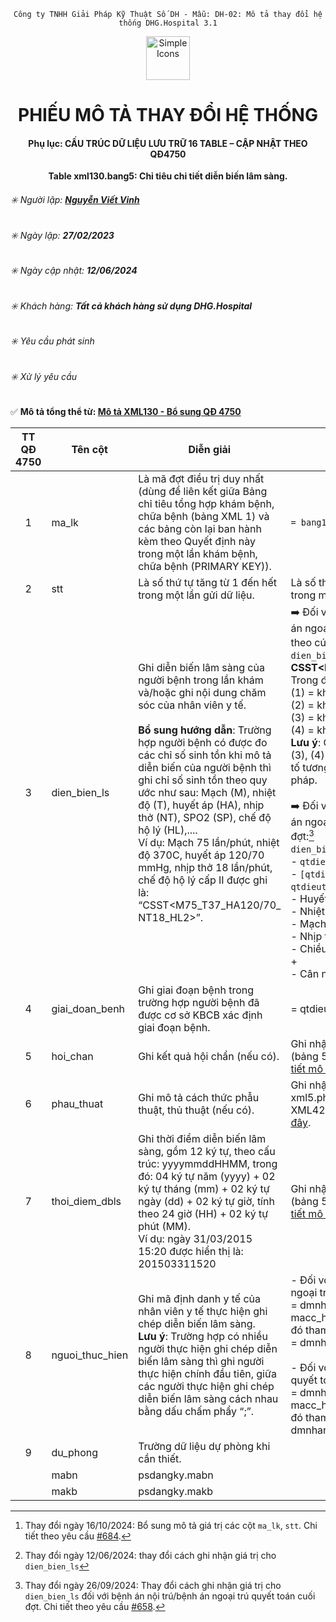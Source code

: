 <div align="center">

`Công ty TNHH Giải Pháp Kỹ Thuật Số DH - Mẫu: DH-02: Mô tả thay đổi hệ thống DHG.Hospital 3.1`

</div>

<div align="center">
  <img src="https://raw.githubusercontent.com/dh-hos/dhg.hospitalprinter/main/Deploy_Tools/Logo.ico" alt="Simple Icons" width=70>
  <h1>PHIẾU MÔ TẢ THAY ĐỔI HỆ THỐNG</h1>  
</div>
<div align="center">

#### Phụ lục: CẤU TRÚC DỮ LIỆU LƯU TRỮ 16 TABLE – CẬP NHẬT THEO QĐ4750
**Table xml130.bang5: Chỉ tiêu chi tiết diễn biến lâm sàng.**

</div>

###### :eight_spoked_asterisk: Người lập: [**Nguyễn Viết Vinh**](https://github.com/vinh-dh)
###### :eight_spoked_asterisk: Ngày lập: **27/02/2023**
###### :eight_spoked_asterisk: Ngày cập nhật: **12/06/2024**
###### :eight_spoked_asterisk: Khách hàng: **Tất cả khách hàng sử dụng DHG.Hospital**
###### :eight_spoked_asterisk: Yêu cầu phát sinh
###### :eight_spoked_asterisk: Xử lý yêu cầu

:white_check_mark: **Mô tả tổng thể từ: [Mô tả XML130 - Bổ sung QĐ 4750](https://github.com/dh-hos/Mo-ta-he-thong/blob/main/XML130/QD4570/M%C3%B4%20t%E1%BA%A3%20XML130%20-%20B%E1%BB%95%20sung%20Q%C4%90%204750.md)**

|TT QĐ 4750|Tên cột|Diễn giải|Ghi chú[^2024-10-16-01]|Kiểu dữ liệu|Bắt buộc|Index|
|:-------:|-------|-------|-------|:-------:|:-------:|:-------:|
|1|ma_lk|Là mã đợt điều trị duy nhất (dùng để liên kết giữa Bảng chỉ tiêu tổng hợp khám bệnh, chữa bệnh (bảng XML 1) và các bảng còn lại ban hành kèm theo Quyết định này trong một lần khám bệnh, chữa bệnh (PRIMARY KEY)).|`= bang1.ma_lk`|VARCHAR(100)|X|X|
|2|stt|Là số thứ tự tăng từ 1 đến hết trong một lần gửi dữ liệu.|Là số thứ tự tăng từ 1 đến hết trong một lần gửi dữ liệu.|NUMERIC(10,0)|X||
|3|dien_bien_ls|Ghi diễn biến lâm sàng của người bệnh trong lần khám và/hoặc ghi nội dung chăm sóc của nhân viên y tế.<br/><br/>**Bổ sung hướng dẫn**: Trường hợp người bệnh có được đo các chỉ số sinh tồn khi mô tả diễn biến của người bệnh thì ghi chỉ số sinh tồn theo quy ước như sau: Mạch (M), nhiệt độ (T), huyết áp (HA), nhịp thở (NT), SPO2 (SP), chế độ hộ lý (HL),....<br/>Ví dụ: Mạch 75 lần/phút, nhiệt độ 370C, huyết áp 120/70 mmHg, nhịp thở 18 lần/phút, chế độ hộ lý cấp II được ghi là: “CSST<M75_T37_HA120/70_ NT18_HL2>”.|➡️ Đối với khám ngoại trú/Bệnh án ngoại trú quyết toán ngày: Ghi theo cú pháp:[^2024-06-12]<br/>`dien_bien_ls` = **CSST<M(1)_T(2)_HA(3)_NT(4)>**<br/>Trong đó:<br/>(1) = khambenh.mach<br/>(2) = khambenh.nhietdo<br/>(3) = khambenh.huyetap<br/>(4) = khambenh.nhiptho<br/>**Lưu ý**: Các giá trị trong (1), (2), (3), (4) không có thì bỏ luôn tiền tố tương ứng của nó trong cú pháp.<br/><br/>➡️ Đối với bệnh án nội trú/Bệnh án ngoại trú quyết toán cuối đợt:[^2024-09-26-01]<br/>`dien_bien_ls` =<br/>- `qtdieutri.dienbien` + <br/>- `[qtdieutri.maicd]` + `qtdieutri.kqcdoan` +<br/>- Huyết áp: `qtdieutri.huyetap` +<br/>- Nhiệt độ: `qtdieutri.nhietdo` +<br/>- Mạch: `qtdieutri.mach` +<br/>- Nhịp thở: `qtdieutri.nhiptho` +<br/>- Chiều cao: `qtdieutri.chieucao` +<br/>- Cân nặng: `qtdieutri.cannang`|VARCHAR|X||
|4|giai_doan_benh|Ghi giai đoạn bệnh trong trường hợp người bệnh đã được cơ sở KBCB xác định giai đoạn bệnh.|= qtdieutri.giai_doan_benh|VARCHAR|||
|5|hoi_chan|Ghi kết quả hội chẩn (nếu có).|Ghi nhận theo cột xml5.hoi_chan (bảng 5 - XML4210). [Xem chi tiết mô tả tại đây](https://github.com/dh-hos/Mo-ta-he-thong/blob/main/Vinh%20-%20Mo%20ta%20cot%20%5Bdien_bien%5D%20%5Bhoi_chan%5D%20va%20%5Bphau_thuat%5D%20XML5%20-%2020220602.4.pdf).|VARCHAR|||
|6|phau_thuat|Ghi mô tả cách thức phẫu thuật, thủ thuật (nếu có).|Ghi nhận theo cột xml5.phau_thuat (bảng 5 - XML4210). [Xem chi tiết mô tả tại đây](https://github.com/dh-hos/Mo-ta-he-thong/blob/main/Vinh%20-%20Mo%20ta%20cot%20%5Bdien_bien%5D%20%5Bhoi_chan%5D%20va%20%5Bphau_thuat%5D%20XML5%20-%2020220602.4.pdf).|VARCHAR|||
|7|thoi_diem_dbls|Ghi thời điểm diễn biến lâm sàng, gồm 12 ký tự, theo cấu trúc: yyyymmddHHMM, trong đó: 04 ký tự năm (yyyy) + 02 ký tự tháng (mm) + 02 ký tự ngày (dd) + 02 ký tự giờ, tính theo 24 giờ (HH) + 02 ký tự phút (MM).<br/>Ví dụ: ngày 31/03/2015 15:20 được hiển thị là: 201503311520|Ghi nhận theo cột xml5.ngay_yl (bảng 5 - XML4210). [Xem chi tiết mô tả tại đây](https://github.com/dh-hos/Mo-ta-he-thong/blob/main/Vinh%20-%20Mo%20ta%20cot%20%5Bdien_bien%5D%20%5Bhoi_chan%5D%20va%20%5Bphau_thuat%5D%20XML5%20-%2020220602.4.pdf).|VARCHAR(12)| X||
|8|nguoi_thuc_hien|Ghi mã định danh y tế của nhân viên y tế thực hiện ghi chép diễn biến lâm sàng.<br/>**Lưu ý**: Trường hợp có nhiều người thực hiện ghi chép diễn biến lâm sàng thì ghi người thực hiện chính đầu tiên, giữa các người thực hiện ghi chép diễn biến lâm sàng cách nhau bằng dấu chấm phẩy “;”.|- Đối với khám ngoại trú/BA ngoại trú quyết toán ngày:<br/>= dmnhanvien. macc_hanhnghe_cv2348, trong đó tham chiếu: khambenh.manv = dmnhanvien.manv<br/><br/>- Đối với BA nội trú/BA ngoại trú quyết toán cuối đợt:<br/>= dmnhanvien. macc_hanhnghe_cv2348, trong đó tham chiếu: qtdieutri.manv = dmnhanvien.manv|VARCHAR(255)|X ||
|9|du_phong|Trường dữ liệu dự phòng khi cần thiết.||VARCHAR|||
||mabn|psdangky.mabn||VARCHAR(20)|X|X|
||makb|psdangky.makb||VARCHAR(20)|X|X|

[^2024-10-16-01]: Thay đổi ngày 16/10/2024: Bổ sung mô tả giá trị các cột `ma_lk`, `stt`. Chi tiết theo yêu cầu [#684](https://github.com/dh-hos/To_Lap_Trinh/issues/684).
[^2024-09-26-01]: Thay đổi ngày 26/09/2024: Thay đổi cách ghi nhận giá trị cho `dien_bien_ls` đối với bệnh án nội trú/bệnh án ngoại trú quyết toán cuối đợt. Chi tiết theo yêu cầu [#658](https://github.com/dh-hos/To_Lap_Trinh/issues/658).
[^2024-06-12]: Thay đổi ngày 12/06/2024: thay đổi cách ghi nhận giá trị cho `dien_bien_ls`
